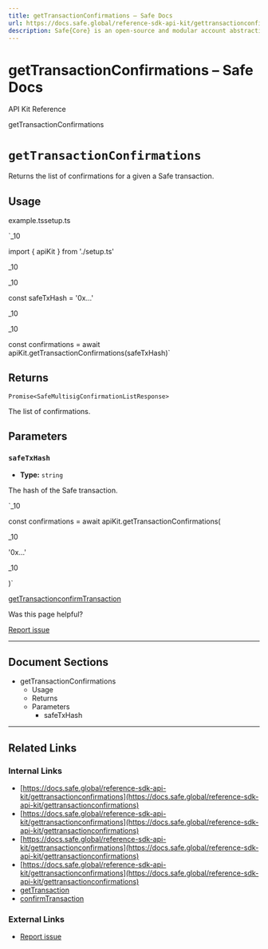 ```yaml
---
title: getTransactionConfirmations – Safe Docs
url: https://docs.safe.global/reference-sdk-api-kit/gettransactionconfirmations
description: Safe{Core} is an open-source and modular account abstraction stack. Learn about its features and how to use it.
---
```


# getTransactionConfirmations – Safe Docs

API Kit Reference

getTransactionConfirmations

# `getTransactionConfirmations`

Returns the list of confirmations for a given a Safe transaction.

## Usage



example.tssetup.ts

`_10

import { apiKit } from './setup.ts'

_10

_10

const safeTxHash = '0x...'

_10

_10

const confirmations = await apiKit.getTransactionConfirmations(safeTxHash)`

## Returns

`Promise<SafeMultisigConfirmationListResponse>`

The list of confirmations.

## Parameters

### `safeTxHash`

- **Type:** `string`

The hash of the Safe transaction.

`_10

const confirmations = await apiKit.getTransactionConfirmations(

_10

'0x...'

_10

)`

[getTransaction](/reference-sdk-api-kit/gettransaction "getTransaction")[confirmTransaction](/reference-sdk-api-kit/confirmtransaction "confirmTransaction")

Was this page helpful?

[Report issue](https://github.com/safe-global/safe-docs/issues/new?assignees=&labels=nextra-feedback&projects=&template=nextra-feedback.yml&title=%5BFeedback%5D+)

---

## Document Sections

- getTransactionConfirmations
  - Usage
  - Returns
  - Parameters
    - safeTxHash

---

## Related Links

### Internal Links

- [https://docs.safe.global/reference-sdk-api-kit/gettransactionconfirmations](https://docs.safe.global/reference-sdk-api-kit/gettransactionconfirmations)
- [https://docs.safe.global/reference-sdk-api-kit/gettransactionconfirmations](https://docs.safe.global/reference-sdk-api-kit/gettransactionconfirmations)
- [https://docs.safe.global/reference-sdk-api-kit/gettransactionconfirmations](https://docs.safe.global/reference-sdk-api-kit/gettransactionconfirmations)
- [https://docs.safe.global/reference-sdk-api-kit/gettransactionconfirmations](https://docs.safe.global/reference-sdk-api-kit/gettransactionconfirmations)
- [getTransaction](https://docs.safe.global/reference-sdk-api-kit/gettransaction)
- [confirmTransaction](https://docs.safe.global/reference-sdk-api-kit/confirmtransaction)

### External Links

- [Report issue](https://github.com/safe-global/safe-docs/issues/new?assignees=&labels=nextra-feedback&projects=&template=nextra-feedback.yml&title=%5BFeedback%5D+)
